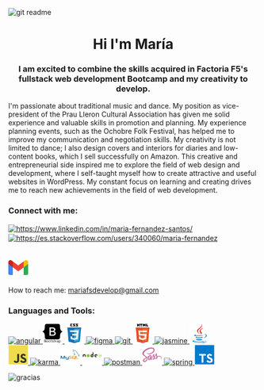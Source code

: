 
![git readme](https://github.com/Mariafernandezsantos/mariafernandezsantos/assets/133371373/c04f7331-d729-477a-aa66-ff149efdcdc2)


<h1 align="center">Hi I'm María</h1>
<h3 align="center">I am excited to combine the skills acquired in Factoria F5's fullstack web development Bootcamp and my creativity to develop.</h3>



<p>I'm passionate about traditional music and dance. My position as vice-president of the Prau Lleron Cultural Association has given me solid experience and valuable skills in promotion and planning. My experience planning events, such as the Ochobre Folk Festival, has helped me to improve my communication and negotiation skills. My creativity is not limited to dance; I also design covers and interiors for diaries and low-content books, which I sell successfully on Amazon. This creative and entrepreneurial side inspired me to explore the field of web design and development, where I self-taught myself how to create attractive and useful websites in WordPress. My constant focus on learning and creating drives me to reach new achievements in the field of web development.</p>

<h3 align="left">Connect with me:</h3>
<p align="left">
<a href="https://linkedin.com/in/https://www.linkedin.com/in/maria-fernandez-santos/" target="blank"><img align="center" src="https://raw.githubusercontent.com/rahuldkjain/github-profile-readme-generator/master/src/images/icons/Social/linked-in-alt.svg" alt="https://www.linkedin.com/in/maria-fernandez-santos/" height="30" width="40" /></a>
<a href="https://stackoverflow.com/users/https://es.stackoverflow.com/users/340060/maria-fernandez" target="blank"><img align="center" src="https://raw.githubusercontent.com/rahuldkjain/github-profile-readme-generator/master/src/images/icons/Social/stack-overflow.svg" alt="https://es.stackoverflow.com/users/340060/maria-fernandez" height="30" width="40" /></a>
</p><br>
<svg xmlns="http://www.w3.org/2000/svg" width="40" height="40" viewBox="0 0 256 193"><path fill="#4285F4" d="M58.182 192.05V93.14L27.507 65.077L0 49.504v125.091c0 9.658 7.825 17.455 17.455 17.455h40.727Z"/><path fill="#34A853" d="M197.818 192.05h40.727c9.659 0 17.455-7.826 17.455-17.455V49.505l-31.156 17.837l-27.026 25.798v98.91Z"/><path fill="#EA4335" d="m58.182 93.14l-4.174-38.647l4.174-36.989L128 69.868l69.818-52.364l4.669 34.992l-4.669 40.644L128 145.504z"/><path fill="#FBBC04" d="M197.818 17.504V93.14L256 49.504V26.231c0-21.585-24.64-33.89-41.89-20.945l-16.292 12.218Z"/><path fill="#C5221F" d="m0 49.504l26.759 20.07L58.182 93.14V17.504L41.89 5.286C24.61-7.66 0 4.646 0 26.23v23.273Z"/></svg>

How to reach me: mariafsdevelop@gmail.com
<h3 align="left">Languages and Tools:</h3>
<p align="left"> <a href="https://angular.io" target="_blank" rel="noreferrer"> <img src="https://angular.io/assets/images/logos/angular/angular.svg" alt="angular" width="40" height="40"/> </a> <a href="https://getbootstrap.com" target="_blank" rel="noreferrer"> <img src="https://raw.githubusercontent.com/devicons/devicon/master/icons/bootstrap/bootstrap-plain-wordmark.svg" alt="bootstrap" width="40" height="40"/> </a> <a href="https://www.w3schools.com/css/" target="_blank" rel="noreferrer"> <img src="https://raw.githubusercontent.com/devicons/devicon/master/icons/css3/css3-original-wordmark.svg" alt="css3" width="40" height="40"/> </a> <a href="https://www.figma.com/" target="_blank" rel="noreferrer"> <img src="https://www.vectorlogo.zone/logos/figma/figma-icon.svg" alt="figma" width="40" height="40"/> </a> <a href="https://git-scm.com/" target="_blank" rel="noreferrer"> <img src="https://www.vectorlogo.zone/logos/git-scm/git-scm-icon.svg" alt="git" width="40" height="40"/> </a> <a href="https://www.w3.org/html/" target="_blank" rel="noreferrer"> <img src="https://raw.githubusercontent.com/devicons/devicon/master/icons/html5/html5-original-wordmark.svg" alt="html5" width="40" height="40"/> </a> <a href="https://jasmine.github.io/" target="_blank" rel="noreferrer"> <img src="https://www.vectorlogo.zone/logos/jasmine/jasmine-icon.svg" alt="jasmine" width="40" height="40"/> </a> <a href="https://www.java.com" target="_blank" rel="noreferrer"> <img src="https://raw.githubusercontent.com/devicons/devicon/master/icons/java/java-original.svg" alt="java" width="40" height="40"/><br> </a> <a href="https://developer.mozilla.org/en-US/docs/Web/JavaScript" target="_blank" rel="noreferrer"> <img src="https://raw.githubusercontent.com/devicons/devicon/master/icons/javascript/javascript-original.svg" alt="javascript" width="40" height="40"/> </a> <a href="https://karma-runner.github.io/latest/index.html" target="_blank" rel="noreferrer"> <img src="https://raw.githubusercontent.com/detain/svg-logos/780f25886640cef088af994181646db2f6b1a3f8/svg/karma.svg" alt="karma" width="40" height="40"/> </a> <a href="https://www.mysql.com/" target="_blank" rel="noreferrer"> <img src="https://raw.githubusercontent.com/devicons/devicon/master/icons/mysql/mysql-original-wordmark.svg" alt="mysql" width="40" height="40"/> </a> <a href="https://nodejs.org" target="_blank" rel="noreferrer"> <img src="https://raw.githubusercontent.com/devicons/devicon/master/icons/nodejs/nodejs-original-wordmark.svg" alt="nodejs" width="40" height="40"/> </a> <a href="https://postman.com" target="_blank" rel="noreferrer"> <img src="https://www.vectorlogo.zone/logos/getpostman/getpostman-icon.svg" alt="postman" width="40" height="40"/> </a> <a href="https://sass-lang.com" target="_blank" rel="noreferrer"> <img src="https://raw.githubusercontent.com/devicons/devicon/master/icons/sass/sass-original.svg" alt="sass" width="40" height="40"/> </a> <a href="https://spring.io/" target="_blank" rel="noreferrer"> <img src="https://www.vectorlogo.zone/logos/springio/springio-icon.svg" alt="spring" width="40" height="40"/> </a> <a href="https://www.typescriptlang.org/" target="_blank" rel="noreferrer"> <img src="https://raw.githubusercontent.com/devicons/devicon/master/icons/typescript/typescript-original.svg" alt="typescript" width="40" height="40"/> </a> </p>




![gracias](https://github.com/Mariafernandezsantos/mariafernandezsantos/assets/133371373/73733724-9a36-438a-9d65-22280d63d974)
